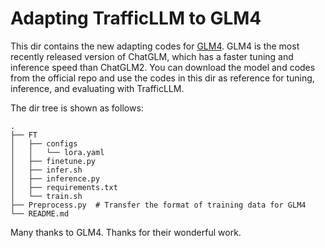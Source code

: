 # Adapting TrafficLLM to GLM4

This dir contains the new adapting codes for [GLM4](https://github.com/THUDM/GLM-4). GLM4 is the most recently released version of ChatGLM, which has a faster tuning and inference speed than ChatGLM2. You can download the model and codes from the official repo and use the codes in this dir as reference for tuning, inference, and evaluating with TrafficLLM. 

The dir tree is shown as follows:
```shell
.
├── FT
│   ├── configs
│   │   └── lora.yaml
│   ├── finetune.py
│   ├── infer.sh
│   ├── inference.py
│   ├── requirements.txt
│   └── train.sh
├── Preprocess.py  # Transfer the format of training data for GLM4
└── README.md
```
Many thanks to GLM4. Thanks for their wonderful work.
